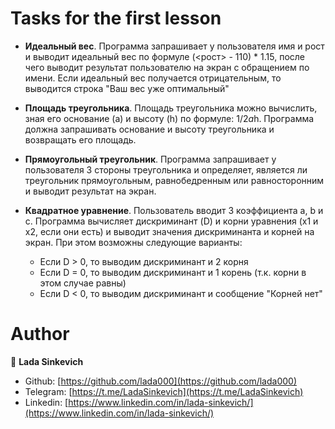 # Tasks for the first lesson

- **Идеальный вес**. Программа запрашивает у пользователя имя и рост и выводит идеальный вес по формуле (<рост> - 110) * 1.15, после чего выводит результат пользователю на экран с обращением по имени. Если идеальный вес получается отрицательным, то выводится строка "Ваш вес уже оптимальный"

- **Площадь треугольника**. Площадь треугольника можно вычислить, зная его основание (a) и высоту (h) по формуле: 1/2*a*h. Программа должна запрашивать основание и высоту треугольника и возвращать его площадь.

- **Прямоугольный треугольник**. Программа запрашивает у пользователя 3 стороны треугольника и определяет, является ли треугольник прямоугольным, равнобедренным или равносторонним и выводит результат на экран.

- **Квадратное уравнение**. Пользователь вводит 3 коэффициента a, b и с. Программа вычисляет дискриминант (D) и корни уравнения (x1 и x2, если они есть) и выводит значения дискриминанта и корней на экран. При этом возможны следующие варианты:
  - Если D > 0, то выводим дискриминант и 2 корня
  - Если D = 0, то выводим дискриминант и 1 корень (т.к. корни в этом случае равны)
  - Если D < 0, то выводим дискриминант и сообщение "Корней нет"



# Author 

👤 **Lada Sinkevich**

- Github: [https://github.com/lada000](https://github.com/lada000)
- Telegram: [https://t.me/LadaSinkevich](https://t.me/LadaSinkevich)
- Linkedin: [https://www.linkedin.com/in/lada-sinkevich/](https://www.linkedin.com/in/lada-sinkevich/)